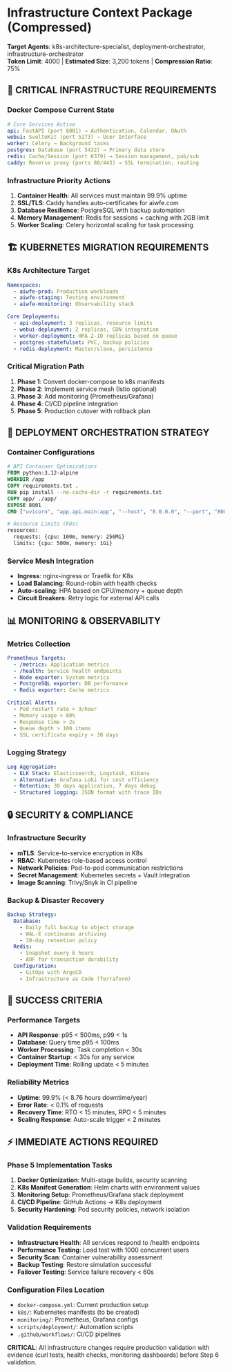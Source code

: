 # Infrastructure Context Package (Compressed)
**Target Agents**: k8s-architecture-specialist, deployment-orchestrator, infrastructure-orchestrator  
**Token Limit**: 4000 | **Estimated Size**: 3,200 tokens | **Compression Ratio**: 75%

## 🚀 CRITICAL INFRASTRUCTURE REQUIREMENTS

### Docker Compose Current State
```yaml
# Core Services Active
api: FastAPI (port 8001) → Authentication, Calendar, OAuth
webui: SvelteKit (port 5173) → User Interface  
worker: Celery → Background tasks
postgres: Database (port 5432) → Primary data store
redis: Cache/Session (port 6379) → Session management, pub/sub
caddy: Reverse proxy (ports 80/443) → SSL termination, routing
```

### Infrastructure Priority Actions
1. **Container Health**: All services must maintain 99.9% uptime
2. **SSL/TLS**: Caddy handles auto-certificates for aiwfe.com
3. **Database Resilience**: PostgreSQL with backup automation  
4. **Memory Management**: Redis for sessions + caching with 2GB limit
5. **Worker Scaling**: Celery horizontal scaling for task processing

## 🏗️ KUBERNETES MIGRATION REQUIREMENTS

### K8s Architecture Target
```yaml
Namespaces:
  - aiwfe-prod: Production workloads
  - aiwfe-staging: Testing environment
  - aiwfe-monitoring: Observability stack

Core Deployments:
  - api-deployment: 3 replicas, resource limits
  - webui-deployment: 2 replicas, CDN integration
  - worker-deployment: HPA 2-10 replicas based on queue
  - postgres-statefulset: PVC, backup policies
  - redis-deployment: Master/slave, persistence
```

### Critical Migration Path
1. **Phase 1**: Convert docker-compose to k8s manifests
2. **Phase 2**: Implement service mesh (Istio optional)
3. **Phase 3**: Add monitoring (Prometheus/Grafana)
4. **Phase 4**: CI/CD pipeline integration
5. **Phase 5**: Production cutover with rollback plan

## 🔧 DEPLOYMENT ORCHESTRATION STRATEGY

### Container Configurations
```dockerfile
# API Container Optimizations
FROM python:3.12-alpine
WORKDIR /app
COPY requirements.txt .
RUN pip install --no-cache-dir -r requirements.txt
COPY app/ ./app/
EXPOSE 8001
CMD ["uvicorn", "app.api.main:app", "--host", "0.0.0.0", "--port", "8001"]

# Resource Limits (K8s)
resources:
  requests: {cpu: 100m, memory: 256Mi}
  limits: {cpu: 500m, memory: 1Gi}
```

### Service Mesh Integration
- **Ingress**: nginx-ingress or Traefik for K8s
- **Load Balancing**: Round-robin with health checks
- **Auto-scaling**: HPA based on CPU/memory + queue depth
- **Circuit Breakers**: Retry logic for external API calls

## 📊 MONITORING & OBSERVABILITY

### Metrics Collection
```yaml
Prometheus Targets:
  - /metrics: Application metrics
  - /health: Service health endpoints
  - Node exporter: System metrics
  - PostgreSQL exporter: DB performance
  - Redis exporter: Cache metrics

Critical Alerts:
  - Pod restart rate > 3/hour
  - Memory usage > 80%
  - Response time > 2s
  - Queue depth > 100 items
  - SSL certificate expiry < 30 days
```

### Logging Strategy
```yaml
Log Aggregation:
  - ELK Stack: Elasticsearch, Logstash, Kibana
  - Alternative: Grafana Loki for cost efficiency
  - Retention: 30 days application, 7 days debug
  - Structured logging: JSON format with trace IDs
```

## 🔒 SECURITY & COMPLIANCE

### Infrastructure Security
- **mTLS**: Service-to-service encryption in K8s
- **RBAC**: Kubernetes role-based access control
- **Network Policies**: Pod-to-pod communication restrictions  
- **Secret Management**: Kubernetes secrets + Vault integration
- **Image Scanning**: Trivy/Snyk in CI pipeline

### Backup & Disaster Recovery
```yaml
Backup Strategy:
  Database: 
    - Daily full backup to object storage
    - WAL-E continuous archiving
    - 30-day retention policy
  Redis:
    - Snapshot every 6 hours
    - AOF for transaction durability
  Configuration:
    - GitOps with ArgoCD
    - Infrastructure as Code (Terraform)
```

## 🎯 SUCCESS CRITERIA

### Performance Targets
- **API Response**: p95 < 500ms, p99 < 1s
- **Database**: Query time p95 < 100ms
- **Worker Processing**: Task completion < 30s
- **Container Startup**: < 30s for any service
- **Deployment Time**: Rolling update < 5 minutes

### Reliability Metrics
- **Uptime**: 99.9% (< 8.76 hours downtime/year)
- **Error Rate**: < 0.1% of requests
- **Recovery Time**: RTO < 15 minutes, RPO < 5 minutes
- **Scaling Response**: Auto-scale trigger < 2 minutes

## ⚡ IMMEDIATE ACTIONS REQUIRED

### Phase 5 Implementation Tasks
1. **Docker Optimization**: Multi-stage builds, security scanning
2. **K8s Manifest Generation**: Helm charts with environment values
3. **Monitoring Setup**: Prometheus/Grafana stack deployment
4. **CI/CD Pipeline**: GitHub Actions → K8s deployment
5. **Security Hardening**: Pod security policies, network isolation

### Validation Requirements
- **Infrastructure Health**: All services respond to /health endpoints
- **Performance Testing**: Load test with 1000 concurrent users
- **Security Scan**: Container vulnerability assessment
- **Backup Testing**: Restore simulation successful
- **Failover Testing**: Service failure recovery < 60s

### Configuration Files Location
- `docker-compose.yml`: Current production setup
- `k8s/`: Kubernetes manifests (to be created)
- `monitoring/`: Prometheus, Grafana configs
- `scripts/deployment/`: Automation scripts
- `.github/workflows/`: CI/CD pipelines

**CRITICAL**: All infrastructure changes require production validation with evidence (curl tests, health checks, monitoring dashboards) before Step 6 validation.